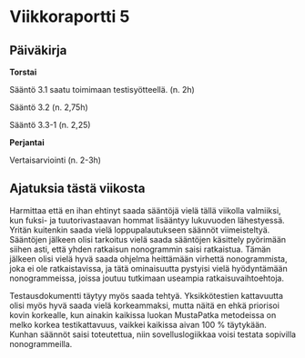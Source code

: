 # Viikkoraportti 5

## Päiväkirja

**Torstai**

Sääntö 3.1 saatu toimimaan testisyötteellä. (n. 2h)

Sääntö 3.2 (n. 2,75h)

Sääntö 3.3-1 (n. 2,25)

**Perjantai**

Vertaisarviointi (n. 2-3h)

## Ajatuksia tästä viikosta

Harmittaa että en ihan ehtinyt saada sääntöjä vielä tällä viikolla valmiiksi, kun fuksi- ja tuutorivastaavan hommat lisääntyy lukuvuoden lähestyessä. Yritän kuitenkin saada vielä loppupalautukseen säännöt viimeisteltyä. Sääntöjen jälkeen olisi tarkoitus vielä saada sääntöjen käsittely pyörimään siihen asti, että yhden ratkaisun nonogrammin saisi ratkaistua. Tämän jälkeen olisi vielä hyvä saada ohjelma heittämään virhettä nonogrammista, joka ei ole ratkaistavissa, ja tätä ominaisuutta pystyisi vielä hyödyntämään nonogrammeissa, joissa joutuu tutkimaan useampia ratkaisuvaihtoehtoja.

Testausdokumentti täytyy myös saada tehtyä. Yksikkötestien kattavuutta olisi myös hyvä saada vielä korkeammaksi, mutta näitä en ehkä priorisoi kovin korkealle, kun ainakin kaikissa luokan MustaPatka metodeissa on melko korkea testikattavuus, vaikkei kaikissa aivan 100 % täytykään. Kunhan säännöt saisi toteutettua, niin sovelluslogiikkaa voisi testata sopivilla nonogrammeilla.